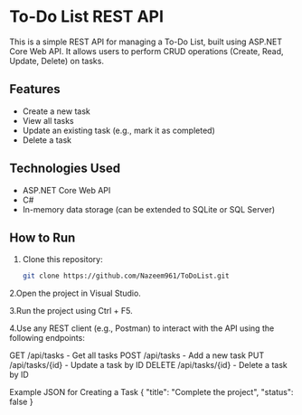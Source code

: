 # To-Do List REST API

This is a simple REST API for managing a To-Do List, built using ASP.NET Core Web API. It allows users to perform CRUD operations (Create, Read, Update, Delete) on tasks.

## Features

- Create a new task
- View all tasks
- Update an existing task (e.g., mark it as completed)
- Delete a task

## Technologies Used

- ASP.NET Core Web API
- C#
- In-memory data storage (can be extended to SQLite or SQL Server)

## How to Run

1. Clone this repository:
   ```bash
   git clone https://github.com/Nazeem961/ToDoList.git

2.Open the project in Visual Studio.

3.Run the project using Ctrl + F5.

4.Use any REST client (e.g., Postman) to interact with the API using the following endpoints:

GET /api/tasks - Get all tasks
POST /api/tasks - Add a new task
PUT /api/tasks/{id} - Update a task by ID
DELETE /api/tasks/{id} - Delete a task by ID

Example JSON for Creating a Task
{
  "title": "Complete the project",
  "status": false
}

